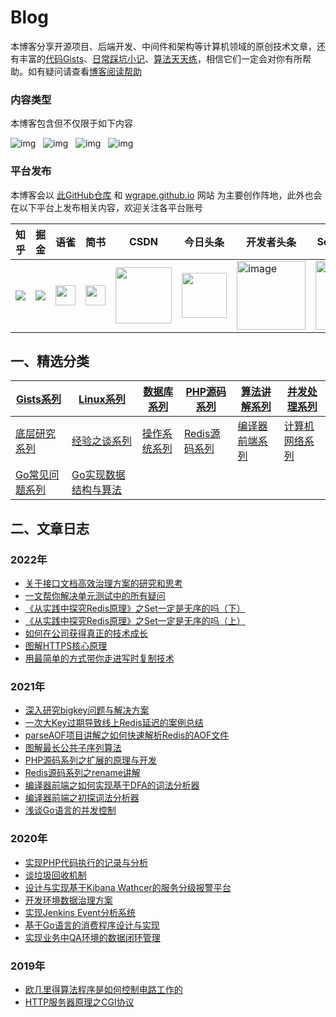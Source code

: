 # Blog
本博客分享开源项目、后端开发、中间件和架构等计算机领域的原创技术文章，还有丰富的[代码Gists](https://gist.github.com/WGrape/c9b644ccc44fe07805b48c856fbb0420)、[日常踩坑小记](./note.md)、[算法天天练](./algorithm.md)，相信它们一定会对你有所帮助。如有疑问请查看[博客阅读帮助](https://github.com/WGrape/Blog/issues/21)

<!-- ![img](https://img.shields.io/badge/后端-中间件-green.svg) &nbsp; ![img](https://img.shields.io/badge/后端-数据库/Redis-green.svg) &nbsp; ![img](https://img.shields.io/badge/架构-高并发-blue.svg) &nbsp; ![img](https://img.shields.io/badge/架构-分布式/微服务-blue.svg) &nbsp; ![img](https://img.shields.io/badge/CS-网络协议-red.svg) &nbsp; ![img](https://img.shields.io/badge/CS-编译原理-red.svg) &nbsp; ![img](https://img.shields.io/badge/CS-操作系统-red.svg) &nbsp; ![img](https://img.shields.io/badge/CS-数据结构与算法-red.svg) -->

### 内容类型
本博客包含但不仅限于如下内容

![img](https://img.shields.io/badge/后端-中间件/数据库/Redis-green.svg) &nbsp; ![img](https://img.shields.io/badge/架构-高并发/分布式/微服务-blue.svg) &nbsp; ![img](https://img.shields.io/badge/CS-网络协议/编译原理/操作系统/计算机基础-yellow.svg) &nbsp; ![img](https://img.shields.io/badge/CS-数据结构与算法-red.svg)

### 平台发布
本博客会以 [此GitHub仓库](https://github.com/WGrape/Blog) 和 [wgrape.github.io](https://wgrape.github.io/) 网站 为主要创作阵地，此外也会在以下平台上发布相关内容，欢迎关注各平台账号
  
| 知乎 | 掘金 | 语雀 | 简书 | CSDN | 今日头条 | 开发者头条 | Segmentfault |
| ----------- | ----------- | ----------- | ----------- | ----------- | ----------- | ----------- | ----------- |
| <a href="https://www.zhihu.com/people/snake-60-75"><img src="https://user-images.githubusercontent.com/35942268/166477110-517f28c1-8edd-4acc-8e2e-8d91af795b97.png"></a> | <a href="https://juejin.cn/user/1434188826023111"><img src="https://user-images.githubusercontent.com/35942268/166477818-361e541e-2770-4bac-86d0-72317982ab55.png"></a> | <a href="https://www.yuque.com/wgrape"><img width="32px" src="https://user-images.githubusercontent.com/35942268/166492562-c0c1dba8-e08e-455f-a361-0efa5062a0f9.png"></a> | <a href="https://www.jianshu.com/u/bc2af1ed9407"><img width="32px" src="https://user-images.githubusercontent.com/35942268/166634472-db34cbc0-38bf-4acf-a68a-982db8d3cdab.png"></a> | <a href="https://blog.csdn.net/acsdner"><img width="90px" src="https://user-images.githubusercontent.com/35942268/166479621-f895b788-0eca-4252-b64c-528d43d06237.png"></a> | <a href="https://www.toutiao.com/c/user/token/MS4wLjABAAAAwzQSE7rXszDBlEbQ9cKj3jsZS9xTYxJjFur9oRiQIPI"><img width="72px" src="https://user-images.githubusercontent.com/35942268/166480440-3bb093d1-e3d3-44f1-99c7-d0ed9ebfb5c3.png"></a> | <a href="https://toutiao.io/u/589210"><img width="110" alt="image" src="https://user-images.githubusercontent.com/35942268/166482678-8a71d5f3-e53f-4e2e-bca0-0961bebe6c9a.png"></a> | <a href="https://segmentfault.com/u/wgrape"><img width="110" alt="image" src="https://user-images.githubusercontent.com/35942268/166491600-b82e199d-2038-442a-a2ec-07fdd27aeb79.png"></a> |

## 一、精选分类

| [Gists系列](https://github.com/WGrape/Blog/labels/Gists) | [Linux系列](https://github.com/WGrape/Blog/labels/Linux) | [数据库系列](https://github.com/WGrape/Blog/labels/%E6%95%B0%E6%8D%AE%E5%BA%93%E7%B3%BB%E5%88%97) | [PHP源码系列](https://github.com/WGrape/Blog/labels/PHP%E6%BA%90%E7%A0%81%E7%B3%BB%E5%88%97) | [算法讲解系列](https://github.com/WGrape/Blog/labels/%E7%AE%97%E6%B3%95%E8%AE%B2%E8%A7%A3%E7%B3%BB%E5%88%97) | [并发处理系列](https://github.com/WGrape/Blog/labels/%E5%B9%B6%E5%8F%91%E5%A4%84%E7%90%86%E7%B3%BB%E5%88%97) |
| --- | --- | --- | --- | --- | --- |
| [底层研究系列](https://github.com/WGrape/Blog/labels/%E5%BA%95%E5%B1%82%E7%A0%94%E7%A9%B6%E7%B3%BB%E5%88%97) | [经验之谈系列](https://github.com/WGrape/Blog/labels/%E7%BB%8F%E9%AA%8C%E4%B9%8B%E8%B0%88%E7%B3%BB%E5%88%97) | [操作系统系列](https://github.com/WGrape/Blog/labels/%E6%93%8D%E4%BD%9C%E7%B3%BB%E7%BB%9F%E7%B3%BB%E5%88%97) | [Redis源码系列](https://github.com/WGrape/Blog/labels/Redis%E6%BA%90%E7%A0%81%E7%B3%BB%E5%88%97) | [编译器前端系列](https://github.com/WGrape/Blog/labels/%E7%BC%96%E8%AF%91%E5%99%A8%E5%89%8D%E7%AB%AF%E7%B3%BB%E5%88%97) | [计算机网络系列](https://github.com/WGrape/Blog/labels/%E8%AE%A1%E7%AE%97%E6%9C%BA%E7%BD%91%E7%BB%9C)
| [Go常见问题系列](https://github.com/WGrape/Blog/labels/Go%E5%B8%B8%E8%A7%81%E9%97%AE%E9%A2%98%E7%B3%BB%E5%88%97) | [Go实现数据结构与算法](https://github.com/WGrape/Blog/labels/Go%E5%AE%9E%E7%8E%B0%E6%95%B0%E6%8D%AE%E7%BB%93%E6%9E%84%E7%B3%BB%E5%88%97) | | | | |


<!--
- [Gists系列](https://github.com/WGrape/Blog/labels/Gists)
- [Linux系列](https://github.com/WGrape/Blog/labels/Linux)
- [数据库系列](https://github.com/WGrape/Blog/labels/%E6%95%B0%E6%8D%AE%E5%BA%93%E7%B3%BB%E5%88%97)
- [PHP源码系列](https://github.com/WGrape/Blog/labels/PHP%E6%BA%90%E7%A0%81%E7%B3%BB%E5%88%97)
- [算法讲解系列](https://github.com/WGrape/Blog/labels/%E7%AE%97%E6%B3%95%E8%AE%B2%E8%A7%A3%E7%B3%BB%E5%88%97)
- [并发处理系列](https://github.com/WGrape/Blog/labels/%E5%B9%B6%E5%8F%91%E5%A4%84%E7%90%86%E7%B3%BB%E5%88%97)

- [底层研究系列](https://github.com/WGrape/Blog/labels/%E5%BA%95%E5%B1%82%E7%A0%94%E7%A9%B6%E7%B3%BB%E5%88%97)
- [经验之谈系列](https://github.com/WGrape/Blog/labels/%E7%BB%8F%E9%AA%8C%E4%B9%8B%E8%B0%88%E7%B3%BB%E5%88%97)
- [操作系统系列](https://github.com/WGrape/Blog/labels/%E6%93%8D%E4%BD%9C%E7%B3%BB%E7%BB%9F%E7%B3%BB%E5%88%97)
- [Redis源码系列](https://github.com/WGrape/Blog/labels/Redis%E6%BA%90%E7%A0%81%E7%B3%BB%E5%88%97)
- [编译器前端系列](https://github.com/WGrape/Blog/labels/%E7%BC%96%E8%AF%91%E5%99%A8%E5%89%8D%E7%AB%AF%E7%B3%BB%E5%88%97)
- [计算机网络系列](https://github.com/WGrape/Blog/labels/%E8%AE%A1%E7%AE%97%E6%9C%BA%E7%BD%91%E7%BB%9C)

- [Go常见问题系列](https://github.com/WGrape/Blog/labels/Go%E5%B8%B8%E8%A7%81%E9%97%AE%E9%A2%98%E7%B3%BB%E5%88%97)
- [Go实现数据结构与算法](https://github.com/WGrape/Blog/labels/Go%E5%AE%9E%E7%8E%B0%E6%95%B0%E6%8D%AE%E7%BB%93%E6%9E%84%E7%B3%BB%E5%88%97)
-->

## 二、文章日志

### 2022年
- [关于接口文档高效治理方案的研究和思考](https://github.com/WGrape/Blog/issues/229)
- [一文帮你解决单元测试中的所有疑问](https://github.com/WGrape/Blog/issues/207)
- [《从实践中探究Redis原理》之Set一定是无序的吗（下）](https://github.com/WGrape/Blog/issues/182)
- [《从实践中探究Redis原理》之Set一定是无序的吗（上）](https://github.com/WGrape/Blog/issues/167)
- [如何在公司获得真正的技术成长](https://github.com/WGrape/Blog/issues/107)
- [图解HTTPS核心原理](https://github.com/WGrape/Blog/issues/34)
- [用最简单的方式带你走进写时复制技术](https://github.com/WGrape/Blog/issues/17)

### 2021年
- [深入研究bigkey问题与解决方案](https://github.com/WGrape/Blog/issues/225)
- [一次大Key过期导致线上Redis延迟的案例总结](https://github.com/WGrape/Blog/issues/226)
- [parseAOF项目讲解之如何快速解析Redis的AOF文件](https://github.com/WGrape/Blog/issues/11)
- [图解最长公共子序列算法](https://github.com/WGrape/Blog/issues/9)
- [PHP源码系列之扩展的原理与开发](https://github.com/WGrape/Blog/issues/7)
- [Redis源码系列之rename讲解](https://github.com/WGrape/Blog/issues/6)
- [编译器前端之如何实现基于DFA的词法分析器](https://github.com/WGrape/Blog/issues/3)
- [编译器前端之初探词法分析器](https://github.com/WGrape/Blog/issues/10)
- [浅谈Go语言的并发控制](https://github.com/WGrape/Blog/issues/4)

### 2020年
- [实现PHP代码执行的记录与分析](https://github.com/WGrape/Blog/issues/2)
- [谈垃圾回收机制](https://github.com/WGrape/Blog/issues/1)
- [设计与实现基于Kibana Wathcer的服务分级报警平台](https://github.com/WGrape/Blog/issues/220)
- [开发环境数据治理方案](https://github.com/WGrape/Blog/issues/221)
- [实现Jenkins Event分析系统](https://github.com/WGrape/Blog/issues/222)
- [基于Go语言的消费程序设计与实现](https://github.com/WGrape/Blog/issues/224)
- [实现业务中QA环境的数据闭环管理](https://github.com/WGrape/Blog/issues/223)

### 2019年
- [欧几里得算法程序是如何控制电路工作的](https://github.com/WGrape/Blog/issues/5)
- [HTTP服务器原理之CGI协议](https://github.com/WGrape/Blog/issues/234)
